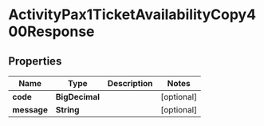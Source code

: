 

# ActivityPax1TicketAvailabilityCopy400Response


## Properties

| Name | Type | Description | Notes |
|------------ | ------------- | ------------- | -------------|
|**code** | **BigDecimal** |  |  [optional] |
|**message** | **String** |  |  [optional] |



